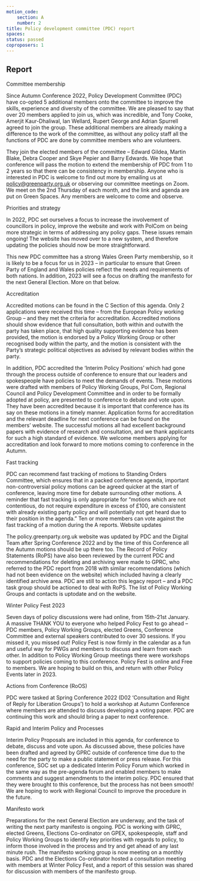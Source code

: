 ```yaml
---
motion_code:
	section: A
	number: 2
title: Policy development committee (PDC) report
spaces:
status: passed
coproposers: 1
---
```

## Report

Committee membership

Since Autumn Conference 2022, Policy Development Committee (PDC) have co-opted 5 additional members onto the committee to improve the skills, experience and diversity of the committee. We are pleased to say that over 20 members applied to join us, which was incredible, and Tony Cooke, Amerjit Kaur-Dhaliwal, Ian Wellard, Rupert George and Adrian Spurrell agreed to join the group. These additional members are already making a difference to the work of the committee, as without any policy staff all the functions of PDC are done by committee members who are volunteers.

They join the elected members of the committee – Edward Gildea, Martin Blake, Debra Cooper and Skye Pepier and Barry Edwards. We hope that conference will pass the motion to extend the membership of PDC from 1 to 2 years so that there can be consistency in membership. Anyone who is interested in PDC is welcome to find out more by emailing us at policy@greenparty.org.uk or observing our committee meetings on Zoom. We meet on the 2nd Thursday of each month, and the link and agenda are put on Green Spaces. Any members are welcome to come and observe.

Priorities and strategy

In 2022, PDC set ourselves a focus to increase the involvement of councillors in policy, improve the website and work with PolCom on being more strategic in terms of addressing any policy gaps. These issues remain ongoing! The website has moved over to a new system, and therefore updating the policies should now be more straightforward.

This new PDC committee has a strong Wales Green Party membership, so it is likely to be a focus for us in 2023 – in particular to ensure that Green Party of England and Wales policies reflect the needs and requirements of both nations.  In addition, 2023 will see a focus on drafting the manifesto for the next General Election. More on that below.

Accreditation

Accredited motions can be found in the C Section of this agenda. Only 2 applications were received this time – from the European Policy working Group – and they met the criteria for accreditation. Accredited motions should show evidence that full consultation, both within and outwith the party has taken place, that high quality supporting evidence has been provided, the motion is endorsed by a Policy Working Group or other recognised body within the party, and the motion is consistent with the Party’s strategic political objectives as advised by relevant bodies within the party.

In addition, PDC accredited the ‘Interim Policy Positions’ which had gone through the process outside of conference to ensure that our leaders and spokespeople have policies to meet the demands of events. These motions were drafted with members of Policy Working Groups, Pol Com, Regional Council and Policy Development Committee and in order to be formally adopted at policy, are presented to conference to debate and vote upon. They have been accredited because it is important that conference has its say on these motions in a timely manner.
Application forms for accreditation and the relevant deadline for next conference can be found on the members’ website. The successful motions all had excellent background papers with evidence of research and consultation, and we thank applicants for such a high standard of evidence. We welcome members applying for accreditation and look forward to more motions coming to conference in the Autumn.

Fast tracking

PDC can recommend fast tracking of motions to Standing Orders Committee, which ensures that in a packed conference agenda, important non-controversial policy motions can be agreed quicker at the start of conference, leaving more time for debate surrounding other motions. A reminder that fast tracking is only appropriate for “motions which are not contentious, do not require expenditure in excess of £100, are consistent with already existing party policy and will potentially not get heard due to their position in the agenda.” Ten or more members can vote against the fast tracking of a motion during the A reports.
Website updates

The policy.greenparty.org.uk website was updated by PDC and the Digital Team after Spring Conference 2022 and by the time of this Conference all the Autumn motions should be up there too. The Record of Policy Statements (RoPS) have also been reviewed by the current PDC and recommendations for deleting and archiving were made to GPRC, who referred to the PDC report from 2018 with similar recommendations (which had not been evidence on the website) which included having a clearly identified archive area. PDC are still to action this legacy report – and a PDC task group should be actioned to deal with RoPS. The list of Policy Working Groups and contacts is uptodate and on the website.

Winter Policy Fest 2023

Seven days of policy discussions were had online, from 15th-21st January. A massive THANK YOU to everyone who helped Policy Fest to go ahead – PDC members, Policy Working Groups, elected Greens, Conference Committee and external speakers contributed to over 30 sessions. If you missed it, you missed out! Policy Fest is now firmly in the calendar as a fun and useful way for PWGs and members to discuss and learn from each other. In addition to Policy Working Group meetings there were workshops to support policies coming to this conference. Policy Fest is online and Free to members. We are hoping to build on this, and return with other Policy Events later in 2023.

Actions from Conference (RoOS)

PDC were tasked at Spring Conference 2022 (D02 ‘Consultation and Right of Reply for Liberation Groups’) to hold a workshop at Autumn Conference where members are attended to discuss developing a voting paper. PDC are continuing this work and should bring a paper to next conference.

Rapid and Interim Policy and Processes

Interim Policy Proposals are included in this agenda, for conference to debate, discuss and vote upon. As discussed above, these policies have been drafted and agreed by GPRC outside of conference time due to the need for the party to make a public statement or press release.
For this conference, SOC set up a dedicated Interim Policy Forum which worked in the same way as the pre-agenda forum and enabled members to make comments and suggest amendments to the interim policy.  PDC ensured that they were brought to this conference, but the process has not been smooth! We are hoping to work with Regional Council to improve the procedure in the future.

Manifesto work

Preparations for the next General Election are underway, and the task of writing the next party manifesto is ongoing. PDC is working with GPRC, elected Greens, Elections Co-ordinator on GPEX, spokespeople, staff and Policy Working Groups to identify key priorities with regards to policy, to inform those involved in the process and try and get ahead of any last minute rush. The manifesto working group is now meeting on a monthly basis. PDC and the Elections Co-ordinator hosted a consultation meeting with members at Winter Policy Fest, and a report of this session was shared for discussion with members of the manifesto group.
